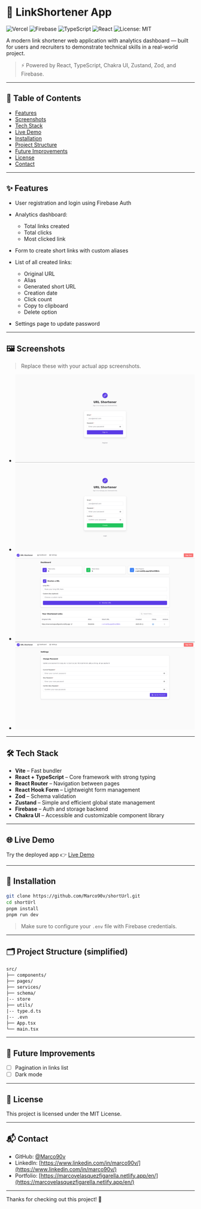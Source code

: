 # 🔗 LinkShortener App

![Vercel](https://img.shields.io/badge/Deploy-Vercel-000?logo=vercel\&style=flat)
![Firebase](https://img.shields.io/badge/Backend-Firebase-FFCA28?logo=firebase\&logoColor=000)
![TypeScript](https://img.shields.io/badge/TypeScript-5.x-3178C6?logo=typescript\&logoColor=white)
![React](https://img.shields.io/badge/React-19.x-61DAFB?logo=react\&logoColor=000)
![License: MIT](https://img.shields.io/badge/License-MIT-green.svg)

A modern link shortener web application with analytics dashboard — built for users and recruiters to demonstrate technical skills in a real-world project.

> ⚡ Powered by React, TypeScript, Chakra UI, Zustand, Zod, and Firebase.

---

## 🧭 Table of Contents

* [Features](#features)
* [Screenshots](#screenshots)
* [Tech Stack](#tech-stack)
* [Live Demo](#live-demo)
* [Installation](#installation)
* [Project Structure](#project-structure)
* [Future Improvements](#future-improvements)
* [License](#license)
* [Contact](#contact)

---

## ✨ Features

* User registration and login using Firebase Auth
* Analytics dashboard:

  * Total links created
  * Total clicks
  * Most clicked link
* Form to create short links with custom aliases
* List of all created links:

  * Original URL
  * Alias
  * Generated short URL
  * Creation date
  * Click count
  * Copy to clipboard
  * Delete option
* Settings page to update password

---

## 🖼️ Screenshots

> Replace these with your actual app screenshots.

* ![Login](./screenshots/login.webp)
* ![Register](./screenshots/register.webp)
* ![Dashboard](./screenshots/dashboard.webp)
* ![Settings](./screenshots/settings.webp)

---

## 🛠️ Tech Stack

* **Vite** – Fast bundler
* **React + TypeScript** – Core framework with strong typing
* **React Router** – Navigation between pages
* **React Hook Form** – Lightweight form management
* **Zod** – Schema validation
* **Zustand** – Simple and efficient global state management
* **Firebase** – Auth and storage backend
* **Chakra UI** – Accessible and customizable component library

---

## 🌐 Live Demo

Try the deployed app 👉 [Live Demo](https://c-url.netlify.app/)

---

## 🚀 Installation

```bash
git clone https://github.com/Marco90v/shortUrl.git
cd shortUrl
pnpm install
pnpm run dev
```

> Make sure to configure your `.env` file with Firebase credentials.

---

## 🗂️ Project Structure (simplified)

```
src/
├── components/
├── pages/
├── services/
├── schema/
|-- store
├── utils/
|-- type.d.ts
|-- .evn
├── App.tsx
└── main.tsx
```

---

## 🧩 Future Improvements

* [ ] Pagination in links list
* [ ] Dark mode

---

## 📝 License

This project is licensed under the MIT License.

---

## 📬 Contact

* GitHub: [@Marco90v](https://github.com/Marco90v)
* LinkedIn: [https://www.linkedin.com/in/marco90v/](https://www.linkedin.com/in/marco90v/)
* Portfolio: [https://marcovelasquezfigarella.netlify.app/en/](https://marcovelasquezfigarella.netlify.app/en/)

---

Thanks for checking out this project! 🚀
